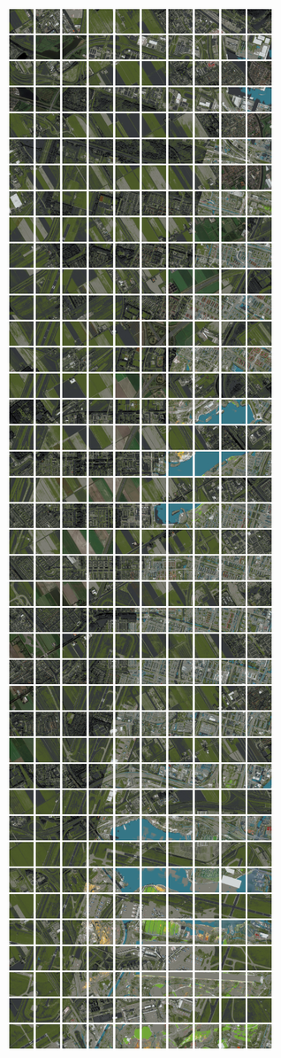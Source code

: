 <html>
<div>
<img src="https://github.com/HakkaTjakka/NL_TILE_MAP/blob/main/18/616/-1054/r.6160.-10540.png" height="44" width="44">
<img src="https://github.com/HakkaTjakka/NL_TILE_MAP/blob/main/18/616/-1054/r.6161.-10540.png" height="44" width="44">
<img src="https://github.com/HakkaTjakka/NL_TILE_MAP/blob/main/18/616/-1054/r.6162.-10540.png" height="44" width="44">
<img src="https://github.com/HakkaTjakka/NL_TILE_MAP/blob/main/18/616/-1054/r.6163.-10540.png" height="44" width="44">
<img src="https://github.com/HakkaTjakka/NL_TILE_MAP/blob/main/18/616/-1054/r.6164.-10540.png" height="44" width="44">
<img src="https://github.com/HakkaTjakka/NL_TILE_MAP/blob/main/18/616/-1054/r.6165.-10540.png" height="44" width="44">
<img src="https://github.com/HakkaTjakka/NL_TILE_MAP/blob/main/18/616/-1054/r.6166.-10540.png" height="44" width="44">
<img src="https://github.com/HakkaTjakka/NL_TILE_MAP/blob/main/18/616/-1054/r.6167.-10540.png" height="44" width="44">
<img src="https://github.com/HakkaTjakka/NL_TILE_MAP/blob/main/18/616/-1054/r.6168.-10540.png" height="44" width="44">
<img src="https://github.com/HakkaTjakka/NL_TILE_MAP/blob/main/18/616/-1054/r.6169.-10540.png" height="44" width="44">
<img src="https://github.com/HakkaTjakka/NL_TILE_MAP/blob/main/18/617/-1054/r.6170.-10540.png" height="44" width="44">
<img src="https://github.com/HakkaTjakka/NL_TILE_MAP/blob/main/18/617/-1054/r.6171.-10540.png" height="44" width="44">
<img src="https://github.com/HakkaTjakka/NL_TILE_MAP/blob/main/18/617/-1054/r.6172.-10540.png" height="44" width="44">
<img src="https://github.com/HakkaTjakka/NL_TILE_MAP/blob/main/18/617/-1054/r.6173.-10540.png" height="44" width="44">
<img src="https://github.com/HakkaTjakka/NL_TILE_MAP/blob/main/18/617/-1054/r.6174.-10540.png" height="44" width="44">
<img src="https://github.com/HakkaTjakka/NL_TILE_MAP/blob/main/18/617/-1054/r.6175.-10540.png" height="44" width="44">
<img src="https://github.com/HakkaTjakka/NL_TILE_MAP/blob/main/18/617/-1054/r.6176.-10540.png" height="44" width="44">
<img src="https://github.com/HakkaTjakka/NL_TILE_MAP/blob/main/18/617/-1054/r.6177.-10540.png" height="44" width="44">
<img src="https://github.com/HakkaTjakka/NL_TILE_MAP/blob/main/18/617/-1054/r.6178.-10540.png" height="44" width="44">
<img src="https://github.com/HakkaTjakka/NL_TILE_MAP/blob/main/18/617/-1054/r.6179.-10540.png" height="44" width="44">
<br>
<img src="https://github.com/HakkaTjakka/NL_TILE_MAP/blob/main/18/616/-1054/r.6160.-10539.png" height="44" width="44">
<img src="https://github.com/HakkaTjakka/NL_TILE_MAP/blob/main/18/616/-1054/r.6161.-10539.png" height="44" width="44">
<img src="https://github.com/HakkaTjakka/NL_TILE_MAP/blob/main/18/616/-1054/r.6162.-10539.png" height="44" width="44">
<img src="https://github.com/HakkaTjakka/NL_TILE_MAP/blob/main/18/616/-1054/r.6163.-10539.png" height="44" width="44">
<img src="https://github.com/HakkaTjakka/NL_TILE_MAP/blob/main/18/616/-1054/r.6164.-10539.png" height="44" width="44">
<img src="https://github.com/HakkaTjakka/NL_TILE_MAP/blob/main/18/616/-1054/r.6165.-10539.png" height="44" width="44">
<img src="https://github.com/HakkaTjakka/NL_TILE_MAP/blob/main/18/616/-1054/r.6166.-10539.png" height="44" width="44">
<img src="https://github.com/HakkaTjakka/NL_TILE_MAP/blob/main/18/616/-1054/r.6167.-10539.png" height="44" width="44">
<img src="https://github.com/HakkaTjakka/NL_TILE_MAP/blob/main/18/616/-1054/r.6168.-10539.png" height="44" width="44">
<img src="https://github.com/HakkaTjakka/NL_TILE_MAP/blob/main/18/616/-1054/r.6169.-10539.png" height="44" width="44">
<img src="https://github.com/HakkaTjakka/NL_TILE_MAP/blob/main/18/617/-1054/r.6170.-10539.png" height="44" width="44">
<img src="https://github.com/HakkaTjakka/NL_TILE_MAP/blob/main/18/617/-1054/r.6171.-10539.png" height="44" width="44">
<img src="https://github.com/HakkaTjakka/NL_TILE_MAP/blob/main/18/617/-1054/r.6172.-10539.png" height="44" width="44">
<img src="https://github.com/HakkaTjakka/NL_TILE_MAP/blob/main/18/617/-1054/r.6173.-10539.png" height="44" width="44">
<img src="https://github.com/HakkaTjakka/NL_TILE_MAP/blob/main/18/617/-1054/r.6174.-10539.png" height="44" width="44">
<img src="https://github.com/HakkaTjakka/NL_TILE_MAP/blob/main/18/617/-1054/r.6175.-10539.png" height="44" width="44">
<img src="https://github.com/HakkaTjakka/NL_TILE_MAP/blob/main/18/617/-1054/r.6176.-10539.png" height="44" width="44">
<img src="https://github.com/HakkaTjakka/NL_TILE_MAP/blob/main/18/617/-1054/r.6177.-10539.png" height="44" width="44">
<img src="https://github.com/HakkaTjakka/NL_TILE_MAP/blob/main/18/617/-1054/r.6178.-10539.png" height="44" width="44">
<img src="https://github.com/HakkaTjakka/NL_TILE_MAP/blob/main/18/617/-1054/r.6179.-10539.png" height="44" width="44">
<br>
<img src="https://github.com/HakkaTjakka/NL_TILE_MAP/blob/main/18/616/-1054/r.6160.-10538.png" height="44" width="44">
<img src="https://github.com/HakkaTjakka/NL_TILE_MAP/blob/main/18/616/-1054/r.6161.-10538.png" height="44" width="44">
<img src="https://github.com/HakkaTjakka/NL_TILE_MAP/blob/main/18/616/-1054/r.6162.-10538.png" height="44" width="44">
<img src="https://github.com/HakkaTjakka/NL_TILE_MAP/blob/main/18/616/-1054/r.6163.-10538.png" height="44" width="44">
<img src="https://github.com/HakkaTjakka/NL_TILE_MAP/blob/main/18/616/-1054/r.6164.-10538.png" height="44" width="44">
<img src="https://github.com/HakkaTjakka/NL_TILE_MAP/blob/main/18/616/-1054/r.6165.-10538.png" height="44" width="44">
<img src="https://github.com/HakkaTjakka/NL_TILE_MAP/blob/main/18/616/-1054/r.6166.-10538.png" height="44" width="44">
<img src="https://github.com/HakkaTjakka/NL_TILE_MAP/blob/main/18/616/-1054/r.6167.-10538.png" height="44" width="44">
<img src="https://github.com/HakkaTjakka/NL_TILE_MAP/blob/main/18/616/-1054/r.6168.-10538.png" height="44" width="44">
<img src="https://github.com/HakkaTjakka/NL_TILE_MAP/blob/main/18/616/-1054/r.6169.-10538.png" height="44" width="44">
<img src="https://github.com/HakkaTjakka/NL_TILE_MAP/blob/main/18/617/-1054/r.6170.-10538.png" height="44" width="44">
<img src="https://github.com/HakkaTjakka/NL_TILE_MAP/blob/main/18/617/-1054/r.6171.-10538.png" height="44" width="44">
<img src="https://github.com/HakkaTjakka/NL_TILE_MAP/blob/main/18/617/-1054/r.6172.-10538.png" height="44" width="44">
<img src="https://github.com/HakkaTjakka/NL_TILE_MAP/blob/main/18/617/-1054/r.6173.-10538.png" height="44" width="44">
<img src="https://github.com/HakkaTjakka/NL_TILE_MAP/blob/main/18/617/-1054/r.6174.-10538.png" height="44" width="44">
<img src="https://github.com/HakkaTjakka/NL_TILE_MAP/blob/main/18/617/-1054/r.6175.-10538.png" height="44" width="44">
<img src="https://github.com/HakkaTjakka/NL_TILE_MAP/blob/main/18/617/-1054/r.6176.-10538.png" height="44" width="44">
<img src="https://github.com/HakkaTjakka/NL_TILE_MAP/blob/main/18/617/-1054/r.6177.-10538.png" height="44" width="44">
<img src="https://github.com/HakkaTjakka/NL_TILE_MAP/blob/main/18/617/-1054/r.6178.-10538.png" height="44" width="44">
<img src="https://github.com/HakkaTjakka/NL_TILE_MAP/blob/main/18/617/-1054/r.6179.-10538.png" height="44" width="44">
<br>
<img src="https://github.com/HakkaTjakka/NL_TILE_MAP/blob/main/18/616/-1054/r.6160.-10537.png" height="44" width="44">
<img src="https://github.com/HakkaTjakka/NL_TILE_MAP/blob/main/18/616/-1054/r.6161.-10537.png" height="44" width="44">
<img src="https://github.com/HakkaTjakka/NL_TILE_MAP/blob/main/18/616/-1054/r.6162.-10537.png" height="44" width="44">
<img src="https://github.com/HakkaTjakka/NL_TILE_MAP/blob/main/18/616/-1054/r.6163.-10537.png" height="44" width="44">
<img src="https://github.com/HakkaTjakka/NL_TILE_MAP/blob/main/18/616/-1054/r.6164.-10537.png" height="44" width="44">
<img src="https://github.com/HakkaTjakka/NL_TILE_MAP/blob/main/18/616/-1054/r.6165.-10537.png" height="44" width="44">
<img src="https://github.com/HakkaTjakka/NL_TILE_MAP/blob/main/18/616/-1054/r.6166.-10537.png" height="44" width="44">
<img src="https://github.com/HakkaTjakka/NL_TILE_MAP/blob/main/18/616/-1054/r.6167.-10537.png" height="44" width="44">
<img src="https://github.com/HakkaTjakka/NL_TILE_MAP/blob/main/18/616/-1054/r.6168.-10537.png" height="44" width="44">
<img src="https://github.com/HakkaTjakka/NL_TILE_MAP/blob/main/18/616/-1054/r.6169.-10537.png" height="44" width="44">
<img src="https://github.com/HakkaTjakka/NL_TILE_MAP/blob/main/18/617/-1054/r.6170.-10537.png" height="44" width="44">
<img src="https://github.com/HakkaTjakka/NL_TILE_MAP/blob/main/18/617/-1054/r.6171.-10537.png" height="44" width="44">
<img src="https://github.com/HakkaTjakka/NL_TILE_MAP/blob/main/18/617/-1054/r.6172.-10537.png" height="44" width="44">
<img src="https://github.com/HakkaTjakka/NL_TILE_MAP/blob/main/18/617/-1054/r.6173.-10537.png" height="44" width="44">
<img src="https://github.com/HakkaTjakka/NL_TILE_MAP/blob/main/18/617/-1054/r.6174.-10537.png" height="44" width="44">
<img src="https://github.com/HakkaTjakka/NL_TILE_MAP/blob/main/18/617/-1054/r.6175.-10537.png" height="44" width="44">
<img src="https://github.com/HakkaTjakka/NL_TILE_MAP/blob/main/18/617/-1054/r.6176.-10537.png" height="44" width="44">
<img src="https://github.com/HakkaTjakka/NL_TILE_MAP/blob/main/18/617/-1054/r.6177.-10537.png" height="44" width="44">
<img src="https://github.com/HakkaTjakka/NL_TILE_MAP/blob/main/18/617/-1054/r.6178.-10537.png" height="44" width="44">
<img src="https://github.com/HakkaTjakka/NL_TILE_MAP/blob/main/18/617/-1054/r.6179.-10537.png" height="44" width="44">
<br>
<img src="https://github.com/HakkaTjakka/NL_TILE_MAP/blob/main/18/616/-1054/r.6160.-10536.png" height="44" width="44">
<img src="https://github.com/HakkaTjakka/NL_TILE_MAP/blob/main/18/616/-1054/r.6161.-10536.png" height="44" width="44">
<img src="https://github.com/HakkaTjakka/NL_TILE_MAP/blob/main/18/616/-1054/r.6162.-10536.png" height="44" width="44">
<img src="https://github.com/HakkaTjakka/NL_TILE_MAP/blob/main/18/616/-1054/r.6163.-10536.png" height="44" width="44">
<img src="https://github.com/HakkaTjakka/NL_TILE_MAP/blob/main/18/616/-1054/r.6164.-10536.png" height="44" width="44">
<img src="https://github.com/HakkaTjakka/NL_TILE_MAP/blob/main/18/616/-1054/r.6165.-10536.png" height="44" width="44">
<img src="https://github.com/HakkaTjakka/NL_TILE_MAP/blob/main/18/616/-1054/r.6166.-10536.png" height="44" width="44">
<img src="https://github.com/HakkaTjakka/NL_TILE_MAP/blob/main/18/616/-1054/r.6167.-10536.png" height="44" width="44">
<img src="https://github.com/HakkaTjakka/NL_TILE_MAP/blob/main/18/616/-1054/r.6168.-10536.png" height="44" width="44">
<img src="https://github.com/HakkaTjakka/NL_TILE_MAP/blob/main/18/616/-1054/r.6169.-10536.png" height="44" width="44">
<img src="https://github.com/HakkaTjakka/NL_TILE_MAP/blob/main/18/617/-1054/r.6170.-10536.png" height="44" width="44">
<img src="https://github.com/HakkaTjakka/NL_TILE_MAP/blob/main/18/617/-1054/r.6171.-10536.png" height="44" width="44">
<img src="https://github.com/HakkaTjakka/NL_TILE_MAP/blob/main/18/617/-1054/r.6172.-10536.png" height="44" width="44">
<img src="https://github.com/HakkaTjakka/NL_TILE_MAP/blob/main/18/617/-1054/r.6173.-10536.png" height="44" width="44">
<img src="https://github.com/HakkaTjakka/NL_TILE_MAP/blob/main/18/617/-1054/r.6174.-10536.png" height="44" width="44">
<img src="https://github.com/HakkaTjakka/NL_TILE_MAP/blob/main/18/617/-1054/r.6175.-10536.png" height="44" width="44">
<img src="https://github.com/HakkaTjakka/NL_TILE_MAP/blob/main/18/617/-1054/r.6176.-10536.png" height="44" width="44">
<img src="https://github.com/HakkaTjakka/NL_TILE_MAP/blob/main/18/617/-1054/r.6177.-10536.png" height="44" width="44">
<img src="https://github.com/HakkaTjakka/NL_TILE_MAP/blob/main/18/617/-1054/r.6178.-10536.png" height="44" width="44">
<img src="https://github.com/HakkaTjakka/NL_TILE_MAP/blob/main/18/617/-1054/r.6179.-10536.png" height="44" width="44">
<br>
<img src="https://github.com/HakkaTjakka/NL_TILE_MAP/blob/main/18/616/-1054/r.6160.-10535.png" height="44" width="44">
<img src="https://github.com/HakkaTjakka/NL_TILE_MAP/blob/main/18/616/-1054/r.6161.-10535.png" height="44" width="44">
<img src="https://github.com/HakkaTjakka/NL_TILE_MAP/blob/main/18/616/-1054/r.6162.-10535.png" height="44" width="44">
<img src="https://github.com/HakkaTjakka/NL_TILE_MAP/blob/main/18/616/-1054/r.6163.-10535.png" height="44" width="44">
<img src="https://github.com/HakkaTjakka/NL_TILE_MAP/blob/main/18/616/-1054/r.6164.-10535.png" height="44" width="44">
<img src="https://github.com/HakkaTjakka/NL_TILE_MAP/blob/main/18/616/-1054/r.6165.-10535.png" height="44" width="44">
<img src="https://github.com/HakkaTjakka/NL_TILE_MAP/blob/main/18/616/-1054/r.6166.-10535.png" height="44" width="44">
<img src="https://github.com/HakkaTjakka/NL_TILE_MAP/blob/main/18/616/-1054/r.6167.-10535.png" height="44" width="44">
<img src="https://github.com/HakkaTjakka/NL_TILE_MAP/blob/main/18/616/-1054/r.6168.-10535.png" height="44" width="44">
<img src="https://github.com/HakkaTjakka/NL_TILE_MAP/blob/main/18/616/-1054/r.6169.-10535.png" height="44" width="44">
<img src="https://github.com/HakkaTjakka/NL_TILE_MAP/blob/main/18/617/-1054/r.6170.-10535.png" height="44" width="44">
<img src="https://github.com/HakkaTjakka/NL_TILE_MAP/blob/main/18/617/-1054/r.6171.-10535.png" height="44" width="44">
<img src="https://github.com/HakkaTjakka/NL_TILE_MAP/blob/main/18/617/-1054/r.6172.-10535.png" height="44" width="44">
<img src="https://github.com/HakkaTjakka/NL_TILE_MAP/blob/main/18/617/-1054/r.6173.-10535.png" height="44" width="44">
<img src="https://github.com/HakkaTjakka/NL_TILE_MAP/blob/main/18/617/-1054/r.6174.-10535.png" height="44" width="44">
<img src="https://github.com/HakkaTjakka/NL_TILE_MAP/blob/main/18/617/-1054/r.6175.-10535.png" height="44" width="44">
<img src="https://github.com/HakkaTjakka/NL_TILE_MAP/blob/main/18/617/-1054/r.6176.-10535.png" height="44" width="44">
<img src="https://github.com/HakkaTjakka/NL_TILE_MAP/blob/main/18/617/-1054/r.6177.-10535.png" height="44" width="44">
<img src="https://github.com/HakkaTjakka/NL_TILE_MAP/blob/main/18/617/-1054/r.6178.-10535.png" height="44" width="44">
<img src="https://github.com/HakkaTjakka/NL_TILE_MAP/blob/main/18/617/-1054/r.6179.-10535.png" height="44" width="44">
<br>
<img src="https://github.com/HakkaTjakka/NL_TILE_MAP/blob/main/18/616/-1054/r.6160.-10534.png" height="44" width="44">
<img src="https://github.com/HakkaTjakka/NL_TILE_MAP/blob/main/18/616/-1054/r.6161.-10534.png" height="44" width="44">
<img src="https://github.com/HakkaTjakka/NL_TILE_MAP/blob/main/18/616/-1054/r.6162.-10534.png" height="44" width="44">
<img src="https://github.com/HakkaTjakka/NL_TILE_MAP/blob/main/18/616/-1054/r.6163.-10534.png" height="44" width="44">
<img src="https://github.com/HakkaTjakka/NL_TILE_MAP/blob/main/18/616/-1054/r.6164.-10534.png" height="44" width="44">
<img src="https://github.com/HakkaTjakka/NL_TILE_MAP/blob/main/18/616/-1054/r.6165.-10534.png" height="44" width="44">
<img src="https://github.com/HakkaTjakka/NL_TILE_MAP/blob/main/18/616/-1054/r.6166.-10534.png" height="44" width="44">
<img src="https://github.com/HakkaTjakka/NL_TILE_MAP/blob/main/18/616/-1054/r.6167.-10534.png" height="44" width="44">
<img src="https://github.com/HakkaTjakka/NL_TILE_MAP/blob/main/18/616/-1054/r.6168.-10534.png" height="44" width="44">
<img src="https://github.com/HakkaTjakka/NL_TILE_MAP/blob/main/18/616/-1054/r.6169.-10534.png" height="44" width="44">
<img src="https://github.com/HakkaTjakka/NL_TILE_MAP/blob/main/18/617/-1054/r.6170.-10534.png" height="44" width="44">
<img src="https://github.com/HakkaTjakka/NL_TILE_MAP/blob/main/18/617/-1054/r.6171.-10534.png" height="44" width="44">
<img src="https://github.com/HakkaTjakka/NL_TILE_MAP/blob/main/18/617/-1054/r.6172.-10534.png" height="44" width="44">
<img src="https://github.com/HakkaTjakka/NL_TILE_MAP/blob/main/18/617/-1054/r.6173.-10534.png" height="44" width="44">
<img src="https://github.com/HakkaTjakka/NL_TILE_MAP/blob/main/18/617/-1054/r.6174.-10534.png" height="44" width="44">
<img src="https://github.com/HakkaTjakka/NL_TILE_MAP/blob/main/18/617/-1054/r.6175.-10534.png" height="44" width="44">
<img src="https://github.com/HakkaTjakka/NL_TILE_MAP/blob/main/18/617/-1054/r.6176.-10534.png" height="44" width="44">
<img src="https://github.com/HakkaTjakka/NL_TILE_MAP/blob/main/18/617/-1054/r.6177.-10534.png" height="44" width="44">
<img src="https://github.com/HakkaTjakka/NL_TILE_MAP/blob/main/18/617/-1054/r.6178.-10534.png" height="44" width="44">
<img src="https://github.com/HakkaTjakka/NL_TILE_MAP/blob/main/18/617/-1054/r.6179.-10534.png" height="44" width="44">
<br>
<img src="https://github.com/HakkaTjakka/NL_TILE_MAP/blob/main/18/616/-1054/r.6160.-10533.png" height="44" width="44">
<img src="https://github.com/HakkaTjakka/NL_TILE_MAP/blob/main/18/616/-1054/r.6161.-10533.png" height="44" width="44">
<img src="https://github.com/HakkaTjakka/NL_TILE_MAP/blob/main/18/616/-1054/r.6162.-10533.png" height="44" width="44">
<img src="https://github.com/HakkaTjakka/NL_TILE_MAP/blob/main/18/616/-1054/r.6163.-10533.png" height="44" width="44">
<img src="https://github.com/HakkaTjakka/NL_TILE_MAP/blob/main/18/616/-1054/r.6164.-10533.png" height="44" width="44">
<img src="https://github.com/HakkaTjakka/NL_TILE_MAP/blob/main/18/616/-1054/r.6165.-10533.png" height="44" width="44">
<img src="https://github.com/HakkaTjakka/NL_TILE_MAP/blob/main/18/616/-1054/r.6166.-10533.png" height="44" width="44">
<img src="https://github.com/HakkaTjakka/NL_TILE_MAP/blob/main/18/616/-1054/r.6167.-10533.png" height="44" width="44">
<img src="https://github.com/HakkaTjakka/NL_TILE_MAP/blob/main/18/616/-1054/r.6168.-10533.png" height="44" width="44">
<img src="https://github.com/HakkaTjakka/NL_TILE_MAP/blob/main/18/616/-1054/r.6169.-10533.png" height="44" width="44">
<img src="https://github.com/HakkaTjakka/NL_TILE_MAP/blob/main/18/617/-1054/r.6170.-10533.png" height="44" width="44">
<img src="https://github.com/HakkaTjakka/NL_TILE_MAP/blob/main/18/617/-1054/r.6171.-10533.png" height="44" width="44">
<img src="https://github.com/HakkaTjakka/NL_TILE_MAP/blob/main/18/617/-1054/r.6172.-10533.png" height="44" width="44">
<img src="https://github.com/HakkaTjakka/NL_TILE_MAP/blob/main/18/617/-1054/r.6173.-10533.png" height="44" width="44">
<img src="https://github.com/HakkaTjakka/NL_TILE_MAP/blob/main/18/617/-1054/r.6174.-10533.png" height="44" width="44">
<img src="https://github.com/HakkaTjakka/NL_TILE_MAP/blob/main/18/617/-1054/r.6175.-10533.png" height="44" width="44">
<img src="https://github.com/HakkaTjakka/NL_TILE_MAP/blob/main/18/617/-1054/r.6176.-10533.png" height="44" width="44">
<img src="https://github.com/HakkaTjakka/NL_TILE_MAP/blob/main/18/617/-1054/r.6177.-10533.png" height="44" width="44">
<img src="https://github.com/HakkaTjakka/NL_TILE_MAP/blob/main/18/617/-1054/r.6178.-10533.png" height="44" width="44">
<img src="https://github.com/HakkaTjakka/NL_TILE_MAP/blob/main/18/617/-1054/r.6179.-10533.png" height="44" width="44">
<br>
<img src="https://github.com/HakkaTjakka/NL_TILE_MAP/blob/main/18/616/-1054/r.6160.-10532.png" height="44" width="44">
<img src="https://github.com/HakkaTjakka/NL_TILE_MAP/blob/main/18/616/-1054/r.6161.-10532.png" height="44" width="44">
<img src="https://github.com/HakkaTjakka/NL_TILE_MAP/blob/main/18/616/-1054/r.6162.-10532.png" height="44" width="44">
<img src="https://github.com/HakkaTjakka/NL_TILE_MAP/blob/main/18/616/-1054/r.6163.-10532.png" height="44" width="44">
<img src="https://github.com/HakkaTjakka/NL_TILE_MAP/blob/main/18/616/-1054/r.6164.-10532.png" height="44" width="44">
<img src="https://github.com/HakkaTjakka/NL_TILE_MAP/blob/main/18/616/-1054/r.6165.-10532.png" height="44" width="44">
<img src="https://github.com/HakkaTjakka/NL_TILE_MAP/blob/main/18/616/-1054/r.6166.-10532.png" height="44" width="44">
<img src="https://github.com/HakkaTjakka/NL_TILE_MAP/blob/main/18/616/-1054/r.6167.-10532.png" height="44" width="44">
<img src="https://github.com/HakkaTjakka/NL_TILE_MAP/blob/main/18/616/-1054/r.6168.-10532.png" height="44" width="44">
<img src="https://github.com/HakkaTjakka/NL_TILE_MAP/blob/main/18/616/-1054/r.6169.-10532.png" height="44" width="44">
<img src="https://github.com/HakkaTjakka/NL_TILE_MAP/blob/main/18/617/-1054/r.6170.-10532.png" height="44" width="44">
<img src="https://github.com/HakkaTjakka/NL_TILE_MAP/blob/main/18/617/-1054/r.6171.-10532.png" height="44" width="44">
<img src="https://github.com/HakkaTjakka/NL_TILE_MAP/blob/main/18/617/-1054/r.6172.-10532.png" height="44" width="44">
<img src="https://github.com/HakkaTjakka/NL_TILE_MAP/blob/main/18/617/-1054/r.6173.-10532.png" height="44" width="44">
<img src="https://github.com/HakkaTjakka/NL_TILE_MAP/blob/main/18/617/-1054/r.6174.-10532.png" height="44" width="44">
<img src="https://github.com/HakkaTjakka/NL_TILE_MAP/blob/main/18/617/-1054/r.6175.-10532.png" height="44" width="44">
<img src="https://github.com/HakkaTjakka/NL_TILE_MAP/blob/main/18/617/-1054/r.6176.-10532.png" height="44" width="44">
<img src="https://github.com/HakkaTjakka/NL_TILE_MAP/blob/main/18/617/-1054/r.6177.-10532.png" height="44" width="44">
<img src="https://github.com/HakkaTjakka/NL_TILE_MAP/blob/main/18/617/-1054/r.6178.-10532.png" height="44" width="44">
<img src="https://github.com/HakkaTjakka/NL_TILE_MAP/blob/main/18/617/-1054/r.6179.-10532.png" height="44" width="44">
<br>
<img src="https://github.com/HakkaTjakka/NL_TILE_MAP/blob/main/18/616/-1054/r.6160.-10531.png" height="44" width="44">
<img src="https://github.com/HakkaTjakka/NL_TILE_MAP/blob/main/18/616/-1054/r.6161.-10531.png" height="44" width="44">
<img src="https://github.com/HakkaTjakka/NL_TILE_MAP/blob/main/18/616/-1054/r.6162.-10531.png" height="44" width="44">
<img src="https://github.com/HakkaTjakka/NL_TILE_MAP/blob/main/18/616/-1054/r.6163.-10531.png" height="44" width="44">
<img src="https://github.com/HakkaTjakka/NL_TILE_MAP/blob/main/18/616/-1054/r.6164.-10531.png" height="44" width="44">
<img src="https://github.com/HakkaTjakka/NL_TILE_MAP/blob/main/18/616/-1054/r.6165.-10531.png" height="44" width="44">
<img src="https://github.com/HakkaTjakka/NL_TILE_MAP/blob/main/18/616/-1054/r.6166.-10531.png" height="44" width="44">
<img src="https://github.com/HakkaTjakka/NL_TILE_MAP/blob/main/18/616/-1054/r.6167.-10531.png" height="44" width="44">
<img src="https://github.com/HakkaTjakka/NL_TILE_MAP/blob/main/18/616/-1054/r.6168.-10531.png" height="44" width="44">
<img src="https://github.com/HakkaTjakka/NL_TILE_MAP/blob/main/18/616/-1054/r.6169.-10531.png" height="44" width="44">
<img src="https://github.com/HakkaTjakka/NL_TILE_MAP/blob/main/18/617/-1054/r.6170.-10531.png" height="44" width="44">
<img src="https://github.com/HakkaTjakka/NL_TILE_MAP/blob/main/18/617/-1054/r.6171.-10531.png" height="44" width="44">
<img src="https://github.com/HakkaTjakka/NL_TILE_MAP/blob/main/18/617/-1054/r.6172.-10531.png" height="44" width="44">
<img src="https://github.com/HakkaTjakka/NL_TILE_MAP/blob/main/18/617/-1054/r.6173.-10531.png" height="44" width="44">
<img src="https://github.com/HakkaTjakka/NL_TILE_MAP/blob/main/18/617/-1054/r.6174.-10531.png" height="44" width="44">
<img src="https://github.com/HakkaTjakka/NL_TILE_MAP/blob/main/18/617/-1054/r.6175.-10531.png" height="44" width="44">
<img src="https://github.com/HakkaTjakka/NL_TILE_MAP/blob/main/18/617/-1054/r.6176.-10531.png" height="44" width="44">
<img src="https://github.com/HakkaTjakka/NL_TILE_MAP/blob/main/18/617/-1054/r.6177.-10531.png" height="44" width="44">
<img src="https://github.com/HakkaTjakka/NL_TILE_MAP/blob/main/18/617/-1054/r.6178.-10531.png" height="44" width="44">
<img src="https://github.com/HakkaTjakka/NL_TILE_MAP/blob/main/18/617/-1054/r.6179.-10531.png" height="44" width="44">
<br>
<img src="https://github.com/HakkaTjakka/NL_TILE_MAP/blob/main/18/616/-1053/r.6160.-10530.png" height="44" width="44">
<img src="https://github.com/HakkaTjakka/NL_TILE_MAP/blob/main/18/616/-1053/r.6161.-10530.png" height="44" width="44">
<img src="https://github.com/HakkaTjakka/NL_TILE_MAP/blob/main/18/616/-1053/r.6162.-10530.png" height="44" width="44">
<img src="https://github.com/HakkaTjakka/NL_TILE_MAP/blob/main/18/616/-1053/r.6163.-10530.png" height="44" width="44">
<img src="https://github.com/HakkaTjakka/NL_TILE_MAP/blob/main/18/616/-1053/r.6164.-10530.png" height="44" width="44">
<img src="https://github.com/HakkaTjakka/NL_TILE_MAP/blob/main/18/616/-1053/r.6165.-10530.png" height="44" width="44">
<img src="https://github.com/HakkaTjakka/NL_TILE_MAP/blob/main/18/616/-1053/r.6166.-10530.png" height="44" width="44">
<img src="https://github.com/HakkaTjakka/NL_TILE_MAP/blob/main/18/616/-1053/r.6167.-10530.png" height="44" width="44">
<img src="https://github.com/HakkaTjakka/NL_TILE_MAP/blob/main/18/616/-1053/r.6168.-10530.png" height="44" width="44">
<img src="https://github.com/HakkaTjakka/NL_TILE_MAP/blob/main/18/616/-1053/r.6169.-10530.png" height="44" width="44">
<img src="https://github.com/HakkaTjakka/NL_TILE_MAP/blob/main/18/617/-1053/r.6170.-10530.png" height="44" width="44">
<img src="https://github.com/HakkaTjakka/NL_TILE_MAP/blob/main/18/617/-1053/r.6171.-10530.png" height="44" width="44">
<img src="https://github.com/HakkaTjakka/NL_TILE_MAP/blob/main/18/617/-1053/r.6172.-10530.png" height="44" width="44">
<img src="https://github.com/HakkaTjakka/NL_TILE_MAP/blob/main/18/617/-1053/r.6173.-10530.png" height="44" width="44">
<img src="https://github.com/HakkaTjakka/NL_TILE_MAP/blob/main/18/617/-1053/r.6174.-10530.png" height="44" width="44">
<img src="https://github.com/HakkaTjakka/NL_TILE_MAP/blob/main/18/617/-1053/r.6175.-10530.png" height="44" width="44">
<img src="https://github.com/HakkaTjakka/NL_TILE_MAP/blob/main/18/617/-1053/r.6176.-10530.png" height="44" width="44">
<img src="https://github.com/HakkaTjakka/NL_TILE_MAP/blob/main/18/617/-1053/r.6177.-10530.png" height="44" width="44">
<img src="https://github.com/HakkaTjakka/NL_TILE_MAP/blob/main/18/617/-1053/r.6178.-10530.png" height="44" width="44">
<img src="https://github.com/HakkaTjakka/NL_TILE_MAP/blob/main/18/617/-1053/r.6179.-10530.png" height="44" width="44">
<br>
<img src="https://github.com/HakkaTjakka/NL_TILE_MAP/blob/main/18/616/-1053/r.6160.-10529.png" height="44" width="44">
<img src="https://github.com/HakkaTjakka/NL_TILE_MAP/blob/main/18/616/-1053/r.6161.-10529.png" height="44" width="44">
<img src="https://github.com/HakkaTjakka/NL_TILE_MAP/blob/main/18/616/-1053/r.6162.-10529.png" height="44" width="44">
<img src="https://github.com/HakkaTjakka/NL_TILE_MAP/blob/main/18/616/-1053/r.6163.-10529.png" height="44" width="44">
<img src="https://github.com/HakkaTjakka/NL_TILE_MAP/blob/main/18/616/-1053/r.6164.-10529.png" height="44" width="44">
<img src="https://github.com/HakkaTjakka/NL_TILE_MAP/blob/main/18/616/-1053/r.6165.-10529.png" height="44" width="44">
<img src="https://github.com/HakkaTjakka/NL_TILE_MAP/blob/main/18/616/-1053/r.6166.-10529.png" height="44" width="44">
<img src="https://github.com/HakkaTjakka/NL_TILE_MAP/blob/main/18/616/-1053/r.6167.-10529.png" height="44" width="44">
<img src="https://github.com/HakkaTjakka/NL_TILE_MAP/blob/main/18/616/-1053/r.6168.-10529.png" height="44" width="44">
<img src="https://github.com/HakkaTjakka/NL_TILE_MAP/blob/main/18/616/-1053/r.6169.-10529.png" height="44" width="44">
<img src="https://github.com/HakkaTjakka/NL_TILE_MAP/blob/main/18/617/-1053/r.6170.-10529.png" height="44" width="44">
<img src="https://github.com/HakkaTjakka/NL_TILE_MAP/blob/main/18/617/-1053/r.6171.-10529.png" height="44" width="44">
<img src="https://github.com/HakkaTjakka/NL_TILE_MAP/blob/main/18/617/-1053/r.6172.-10529.png" height="44" width="44">
<img src="https://github.com/HakkaTjakka/NL_TILE_MAP/blob/main/18/617/-1053/r.6173.-10529.png" height="44" width="44">
<img src="https://github.com/HakkaTjakka/NL_TILE_MAP/blob/main/18/617/-1053/r.6174.-10529.png" height="44" width="44">
<img src="https://github.com/HakkaTjakka/NL_TILE_MAP/blob/main/18/617/-1053/r.6175.-10529.png" height="44" width="44">
<img src="https://github.com/HakkaTjakka/NL_TILE_MAP/blob/main/18/617/-1053/r.6176.-10529.png" height="44" width="44">
<img src="https://github.com/HakkaTjakka/NL_TILE_MAP/blob/main/18/617/-1053/r.6177.-10529.png" height="44" width="44">
<img src="https://github.com/HakkaTjakka/NL_TILE_MAP/blob/main/18/617/-1053/r.6178.-10529.png" height="44" width="44">
<img src="https://github.com/HakkaTjakka/NL_TILE_MAP/blob/main/18/617/-1053/r.6179.-10529.png" height="44" width="44">
<br>
<img src="https://github.com/HakkaTjakka/NL_TILE_MAP/blob/main/18/616/-1053/r.6160.-10528.png" height="44" width="44">
<img src="https://github.com/HakkaTjakka/NL_TILE_MAP/blob/main/18/616/-1053/r.6161.-10528.png" height="44" width="44">
<img src="https://github.com/HakkaTjakka/NL_TILE_MAP/blob/main/18/616/-1053/r.6162.-10528.png" height="44" width="44">
<img src="https://github.com/HakkaTjakka/NL_TILE_MAP/blob/main/18/616/-1053/r.6163.-10528.png" height="44" width="44">
<img src="https://github.com/HakkaTjakka/NL_TILE_MAP/blob/main/18/616/-1053/r.6164.-10528.png" height="44" width="44">
<img src="https://github.com/HakkaTjakka/NL_TILE_MAP/blob/main/18/616/-1053/r.6165.-10528.png" height="44" width="44">
<img src="https://github.com/HakkaTjakka/NL_TILE_MAP/blob/main/18/616/-1053/r.6166.-10528.png" height="44" width="44">
<img src="https://github.com/HakkaTjakka/NL_TILE_MAP/blob/main/18/616/-1053/r.6167.-10528.png" height="44" width="44">
<img src="https://github.com/HakkaTjakka/NL_TILE_MAP/blob/main/18/616/-1053/r.6168.-10528.png" height="44" width="44">
<img src="https://github.com/HakkaTjakka/NL_TILE_MAP/blob/main/18/616/-1053/r.6169.-10528.png" height="44" width="44">
<img src="https://github.com/HakkaTjakka/NL_TILE_MAP/blob/main/18/617/-1053/r.6170.-10528.png" height="44" width="44">
<img src="https://github.com/HakkaTjakka/NL_TILE_MAP/blob/main/18/617/-1053/r.6171.-10528.png" height="44" width="44">
<img src="https://github.com/HakkaTjakka/NL_TILE_MAP/blob/main/18/617/-1053/r.6172.-10528.png" height="44" width="44">
<img src="https://github.com/HakkaTjakka/NL_TILE_MAP/blob/main/18/617/-1053/r.6173.-10528.png" height="44" width="44">
<img src="https://github.com/HakkaTjakka/NL_TILE_MAP/blob/main/18/617/-1053/r.6174.-10528.png" height="44" width="44">
<img src="https://github.com/HakkaTjakka/NL_TILE_MAP/blob/main/18/617/-1053/r.6175.-10528.png" height="44" width="44">
<img src="https://github.com/HakkaTjakka/NL_TILE_MAP/blob/main/18/617/-1053/r.6176.-10528.png" height="44" width="44">
<img src="https://github.com/HakkaTjakka/NL_TILE_MAP/blob/main/18/617/-1053/r.6177.-10528.png" height="44" width="44">
<img src="https://github.com/HakkaTjakka/NL_TILE_MAP/blob/main/18/617/-1053/r.6178.-10528.png" height="44" width="44">
<img src="https://github.com/HakkaTjakka/NL_TILE_MAP/blob/main/18/617/-1053/r.6179.-10528.png" height="44" width="44">
<br>
<img src="https://github.com/HakkaTjakka/NL_TILE_MAP/blob/main/18/616/-1053/r.6160.-10527.png" height="44" width="44">
<img src="https://github.com/HakkaTjakka/NL_TILE_MAP/blob/main/18/616/-1053/r.6161.-10527.png" height="44" width="44">
<img src="https://github.com/HakkaTjakka/NL_TILE_MAP/blob/main/18/616/-1053/r.6162.-10527.png" height="44" width="44">
<img src="https://github.com/HakkaTjakka/NL_TILE_MAP/blob/main/18/616/-1053/r.6163.-10527.png" height="44" width="44">
<img src="https://github.com/HakkaTjakka/NL_TILE_MAP/blob/main/18/616/-1053/r.6164.-10527.png" height="44" width="44">
<img src="https://github.com/HakkaTjakka/NL_TILE_MAP/blob/main/18/616/-1053/r.6165.-10527.png" height="44" width="44">
<img src="https://github.com/HakkaTjakka/NL_TILE_MAP/blob/main/18/616/-1053/r.6166.-10527.png" height="44" width="44">
<img src="https://github.com/HakkaTjakka/NL_TILE_MAP/blob/main/18/616/-1053/r.6167.-10527.png" height="44" width="44">
<img src="https://github.com/HakkaTjakka/NL_TILE_MAP/blob/main/18/616/-1053/r.6168.-10527.png" height="44" width="44">
<img src="https://github.com/HakkaTjakka/NL_TILE_MAP/blob/main/18/616/-1053/r.6169.-10527.png" height="44" width="44">
<img src="https://github.com/HakkaTjakka/NL_TILE_MAP/blob/main/18/617/-1053/r.6170.-10527.png" height="44" width="44">
<img src="https://github.com/HakkaTjakka/NL_TILE_MAP/blob/main/18/617/-1053/r.6171.-10527.png" height="44" width="44">
<img src="https://github.com/HakkaTjakka/NL_TILE_MAP/blob/main/18/617/-1053/r.6172.-10527.png" height="44" width="44">
<img src="https://github.com/HakkaTjakka/NL_TILE_MAP/blob/main/18/617/-1053/r.6173.-10527.png" height="44" width="44">
<img src="https://github.com/HakkaTjakka/NL_TILE_MAP/blob/main/18/617/-1053/r.6174.-10527.png" height="44" width="44">
<img src="https://github.com/HakkaTjakka/NL_TILE_MAP/blob/main/18/617/-1053/r.6175.-10527.png" height="44" width="44">
<img src="https://github.com/HakkaTjakka/NL_TILE_MAP/blob/main/18/617/-1053/r.6176.-10527.png" height="44" width="44">
<img src="https://github.com/HakkaTjakka/NL_TILE_MAP/blob/main/18/617/-1053/r.6177.-10527.png" height="44" width="44">
<img src="https://github.com/HakkaTjakka/NL_TILE_MAP/blob/main/18/617/-1053/r.6178.-10527.png" height="44" width="44">
<img src="https://github.com/HakkaTjakka/NL_TILE_MAP/blob/main/18/617/-1053/r.6179.-10527.png" height="44" width="44">
<br>
<img src="https://github.com/HakkaTjakka/NL_TILE_MAP/blob/main/18/616/-1053/r.6160.-10526.png" height="44" width="44">
<img src="https://github.com/HakkaTjakka/NL_TILE_MAP/blob/main/18/616/-1053/r.6161.-10526.png" height="44" width="44">
<img src="https://github.com/HakkaTjakka/NL_TILE_MAP/blob/main/18/616/-1053/r.6162.-10526.png" height="44" width="44">
<img src="https://github.com/HakkaTjakka/NL_TILE_MAP/blob/main/18/616/-1053/r.6163.-10526.png" height="44" width="44">
<img src="https://github.com/HakkaTjakka/NL_TILE_MAP/blob/main/18/616/-1053/r.6164.-10526.png" height="44" width="44">
<img src="https://github.com/HakkaTjakka/NL_TILE_MAP/blob/main/18/616/-1053/r.6165.-10526.png" height="44" width="44">
<img src="https://github.com/HakkaTjakka/NL_TILE_MAP/blob/main/18/616/-1053/r.6166.-10526.png" height="44" width="44">
<img src="https://github.com/HakkaTjakka/NL_TILE_MAP/blob/main/18/616/-1053/r.6167.-10526.png" height="44" width="44">
<img src="https://github.com/HakkaTjakka/NL_TILE_MAP/blob/main/18/616/-1053/r.6168.-10526.png" height="44" width="44">
<img src="https://github.com/HakkaTjakka/NL_TILE_MAP/blob/main/18/616/-1053/r.6169.-10526.png" height="44" width="44">
<img src="https://github.com/HakkaTjakka/NL_TILE_MAP/blob/main/18/617/-1053/r.6170.-10526.png" height="44" width="44">
<img src="https://github.com/HakkaTjakka/NL_TILE_MAP/blob/main/18/617/-1053/r.6171.-10526.png" height="44" width="44">
<img src="https://github.com/HakkaTjakka/NL_TILE_MAP/blob/main/18/617/-1053/r.6172.-10526.png" height="44" width="44">
<img src="https://github.com/HakkaTjakka/NL_TILE_MAP/blob/main/18/617/-1053/r.6173.-10526.png" height="44" width="44">
<img src="https://github.com/HakkaTjakka/NL_TILE_MAP/blob/main/18/617/-1053/r.6174.-10526.png" height="44" width="44">
<img src="https://github.com/HakkaTjakka/NL_TILE_MAP/blob/main/18/617/-1053/r.6175.-10526.png" height="44" width="44">
<img src="https://github.com/HakkaTjakka/NL_TILE_MAP/blob/main/18/617/-1053/r.6176.-10526.png" height="44" width="44">
<img src="https://github.com/HakkaTjakka/NL_TILE_MAP/blob/main/18/617/-1053/r.6177.-10526.png" height="44" width="44">
<img src="https://github.com/HakkaTjakka/NL_TILE_MAP/blob/main/18/617/-1053/r.6178.-10526.png" height="44" width="44">
<img src="https://github.com/HakkaTjakka/NL_TILE_MAP/blob/main/18/617/-1053/r.6179.-10526.png" height="44" width="44">
<br>
<img src="https://github.com/HakkaTjakka/NL_TILE_MAP/blob/main/18/616/-1053/r.6160.-10525.png" height="44" width="44">
<img src="https://github.com/HakkaTjakka/NL_TILE_MAP/blob/main/18/616/-1053/r.6161.-10525.png" height="44" width="44">
<img src="https://github.com/HakkaTjakka/NL_TILE_MAP/blob/main/18/616/-1053/r.6162.-10525.png" height="44" width="44">
<img src="https://github.com/HakkaTjakka/NL_TILE_MAP/blob/main/18/616/-1053/r.6163.-10525.png" height="44" width="44">
<img src="https://github.com/HakkaTjakka/NL_TILE_MAP/blob/main/18/616/-1053/r.6164.-10525.png" height="44" width="44">
<img src="https://github.com/HakkaTjakka/NL_TILE_MAP/blob/main/18/616/-1053/r.6165.-10525.png" height="44" width="44">
<img src="https://github.com/HakkaTjakka/NL_TILE_MAP/blob/main/18/616/-1053/r.6166.-10525.png" height="44" width="44">
<img src="https://github.com/HakkaTjakka/NL_TILE_MAP/blob/main/18/616/-1053/r.6167.-10525.png" height="44" width="44">
<img src="https://github.com/HakkaTjakka/NL_TILE_MAP/blob/main/18/616/-1053/r.6168.-10525.png" height="44" width="44">
<img src="https://github.com/HakkaTjakka/NL_TILE_MAP/blob/main/18/616/-1053/r.6169.-10525.png" height="44" width="44">
<img src="https://github.com/HakkaTjakka/NL_TILE_MAP/blob/main/18/617/-1053/r.6170.-10525.png" height="44" width="44">
<img src="https://github.com/HakkaTjakka/NL_TILE_MAP/blob/main/18/617/-1053/r.6171.-10525.png" height="44" width="44">
<img src="https://github.com/HakkaTjakka/NL_TILE_MAP/blob/main/18/617/-1053/r.6172.-10525.png" height="44" width="44">
<img src="https://github.com/HakkaTjakka/NL_TILE_MAP/blob/main/18/617/-1053/r.6173.-10525.png" height="44" width="44">
<img src="https://github.com/HakkaTjakka/NL_TILE_MAP/blob/main/18/617/-1053/r.6174.-10525.png" height="44" width="44">
<img src="https://github.com/HakkaTjakka/NL_TILE_MAP/blob/main/18/617/-1053/r.6175.-10525.png" height="44" width="44">
<img src="https://github.com/HakkaTjakka/NL_TILE_MAP/blob/main/18/617/-1053/r.6176.-10525.png" height="44" width="44">
<img src="https://github.com/HakkaTjakka/NL_TILE_MAP/blob/main/18/617/-1053/r.6177.-10525.png" height="44" width="44">
<img src="https://github.com/HakkaTjakka/NL_TILE_MAP/blob/main/18/617/-1053/r.6178.-10525.png" height="44" width="44">
<img src="https://github.com/HakkaTjakka/NL_TILE_MAP/blob/main/18/617/-1053/r.6179.-10525.png" height="44" width="44">
<br>
<img src="https://github.com/HakkaTjakka/NL_TILE_MAP/blob/main/18/616/-1053/r.6160.-10524.png" height="44" width="44">
<img src="https://github.com/HakkaTjakka/NL_TILE_MAP/blob/main/18/616/-1053/r.6161.-10524.png" height="44" width="44">
<img src="https://github.com/HakkaTjakka/NL_TILE_MAP/blob/main/18/616/-1053/r.6162.-10524.png" height="44" width="44">
<img src="https://github.com/HakkaTjakka/NL_TILE_MAP/blob/main/18/616/-1053/r.6163.-10524.png" height="44" width="44">
<img src="https://github.com/HakkaTjakka/NL_TILE_MAP/blob/main/18/616/-1053/r.6164.-10524.png" height="44" width="44">
<img src="https://github.com/HakkaTjakka/NL_TILE_MAP/blob/main/18/616/-1053/r.6165.-10524.png" height="44" width="44">
<img src="https://github.com/HakkaTjakka/NL_TILE_MAP/blob/main/18/616/-1053/r.6166.-10524.png" height="44" width="44">
<img src="https://github.com/HakkaTjakka/NL_TILE_MAP/blob/main/18/616/-1053/r.6167.-10524.png" height="44" width="44">
<img src="https://github.com/HakkaTjakka/NL_TILE_MAP/blob/main/18/616/-1053/r.6168.-10524.png" height="44" width="44">
<img src="https://github.com/HakkaTjakka/NL_TILE_MAP/blob/main/18/616/-1053/r.6169.-10524.png" height="44" width="44">
<img src="https://github.com/HakkaTjakka/NL_TILE_MAP/blob/main/18/617/-1053/r.6170.-10524.png" height="44" width="44">
<img src="https://github.com/HakkaTjakka/NL_TILE_MAP/blob/main/18/617/-1053/r.6171.-10524.png" height="44" width="44">
<img src="https://github.com/HakkaTjakka/NL_TILE_MAP/blob/main/18/617/-1053/r.6172.-10524.png" height="44" width="44">
<img src="https://github.com/HakkaTjakka/NL_TILE_MAP/blob/main/18/617/-1053/r.6173.-10524.png" height="44" width="44">
<img src="https://github.com/HakkaTjakka/NL_TILE_MAP/blob/main/18/617/-1053/r.6174.-10524.png" height="44" width="44">
<img src="https://github.com/HakkaTjakka/NL_TILE_MAP/blob/main/18/617/-1053/r.6175.-10524.png" height="44" width="44">
<img src="https://github.com/HakkaTjakka/NL_TILE_MAP/blob/main/18/617/-1053/r.6176.-10524.png" height="44" width="44">
<img src="https://github.com/HakkaTjakka/NL_TILE_MAP/blob/main/18/617/-1053/r.6177.-10524.png" height="44" width="44">
<img src="https://github.com/HakkaTjakka/NL_TILE_MAP/blob/main/18/617/-1053/r.6178.-10524.png" height="44" width="44">
<img src="https://github.com/HakkaTjakka/NL_TILE_MAP/blob/main/18/617/-1053/r.6179.-10524.png" height="44" width="44">
<br>
<img src="https://github.com/HakkaTjakka/NL_TILE_MAP/blob/main/18/616/-1053/r.6160.-10523.png" height="44" width="44">
<img src="https://github.com/HakkaTjakka/NL_TILE_MAP/blob/main/18/616/-1053/r.6161.-10523.png" height="44" width="44">
<img src="https://github.com/HakkaTjakka/NL_TILE_MAP/blob/main/18/616/-1053/r.6162.-10523.png" height="44" width="44">
<img src="https://github.com/HakkaTjakka/NL_TILE_MAP/blob/main/18/616/-1053/r.6163.-10523.png" height="44" width="44">
<img src="https://github.com/HakkaTjakka/NL_TILE_MAP/blob/main/18/616/-1053/r.6164.-10523.png" height="44" width="44">
<img src="https://github.com/HakkaTjakka/NL_TILE_MAP/blob/main/18/616/-1053/r.6165.-10523.png" height="44" width="44">
<img src="https://github.com/HakkaTjakka/NL_TILE_MAP/blob/main/18/616/-1053/r.6166.-10523.png" height="44" width="44">
<img src="https://github.com/HakkaTjakka/NL_TILE_MAP/blob/main/18/616/-1053/r.6167.-10523.png" height="44" width="44">
<img src="https://github.com/HakkaTjakka/NL_TILE_MAP/blob/main/18/616/-1053/r.6168.-10523.png" height="44" width="44">
<img src="https://github.com/HakkaTjakka/NL_TILE_MAP/blob/main/18/616/-1053/r.6169.-10523.png" height="44" width="44">
<img src="https://github.com/HakkaTjakka/NL_TILE_MAP/blob/main/18/617/-1053/r.6170.-10523.png" height="44" width="44">
<img src="https://github.com/HakkaTjakka/NL_TILE_MAP/blob/main/18/617/-1053/r.6171.-10523.png" height="44" width="44">
<img src="https://github.com/HakkaTjakka/NL_TILE_MAP/blob/main/18/617/-1053/r.6172.-10523.png" height="44" width="44">
<img src="https://github.com/HakkaTjakka/NL_TILE_MAP/blob/main/18/617/-1053/r.6173.-10523.png" height="44" width="44">
<img src="https://github.com/HakkaTjakka/NL_TILE_MAP/blob/main/18/617/-1053/r.6174.-10523.png" height="44" width="44">
<img src="https://github.com/HakkaTjakka/NL_TILE_MAP/blob/main/18/617/-1053/r.6175.-10523.png" height="44" width="44">
<img src="https://github.com/HakkaTjakka/NL_TILE_MAP/blob/main/18/617/-1053/r.6176.-10523.png" height="44" width="44">
<img src="https://github.com/HakkaTjakka/NL_TILE_MAP/blob/main/18/617/-1053/r.6177.-10523.png" height="44" width="44">
<img src="https://github.com/HakkaTjakka/NL_TILE_MAP/blob/main/18/617/-1053/r.6178.-10523.png" height="44" width="44">
<img src="https://github.com/HakkaTjakka/NL_TILE_MAP/blob/main/18/617/-1053/r.6179.-10523.png" height="44" width="44">
<br>
<img src="https://github.com/HakkaTjakka/NL_TILE_MAP/blob/main/18/616/-1053/r.6160.-10522.png" height="44" width="44">
<img src="https://github.com/HakkaTjakka/NL_TILE_MAP/blob/main/18/616/-1053/r.6161.-10522.png" height="44" width="44">
<img src="https://github.com/HakkaTjakka/NL_TILE_MAP/blob/main/18/616/-1053/r.6162.-10522.png" height="44" width="44">
<img src="https://github.com/HakkaTjakka/NL_TILE_MAP/blob/main/18/616/-1053/r.6163.-10522.png" height="44" width="44">
<img src="https://github.com/HakkaTjakka/NL_TILE_MAP/blob/main/18/616/-1053/r.6164.-10522.png" height="44" width="44">
<img src="https://github.com/HakkaTjakka/NL_TILE_MAP/blob/main/18/616/-1053/r.6165.-10522.png" height="44" width="44">
<img src="https://github.com/HakkaTjakka/NL_TILE_MAP/blob/main/18/616/-1053/r.6166.-10522.png" height="44" width="44">
<img src="https://github.com/HakkaTjakka/NL_TILE_MAP/blob/main/18/616/-1053/r.6167.-10522.png" height="44" width="44">
<img src="https://github.com/HakkaTjakka/NL_TILE_MAP/blob/main/18/616/-1053/r.6168.-10522.png" height="44" width="44">
<img src="https://github.com/HakkaTjakka/NL_TILE_MAP/blob/main/18/616/-1053/r.6169.-10522.png" height="44" width="44">
<img src="https://github.com/HakkaTjakka/NL_TILE_MAP/blob/main/18/617/-1053/r.6170.-10522.png" height="44" width="44">
<img src="https://github.com/HakkaTjakka/NL_TILE_MAP/blob/main/18/617/-1053/r.6171.-10522.png" height="44" width="44">
<img src="https://github.com/HakkaTjakka/NL_TILE_MAP/blob/main/18/617/-1053/r.6172.-10522.png" height="44" width="44">
<img src="https://github.com/HakkaTjakka/NL_TILE_MAP/blob/main/18/617/-1053/r.6173.-10522.png" height="44" width="44">
<img src="https://github.com/HakkaTjakka/NL_TILE_MAP/blob/main/18/617/-1053/r.6174.-10522.png" height="44" width="44">
<img src="https://github.com/HakkaTjakka/NL_TILE_MAP/blob/main/18/617/-1053/r.6175.-10522.png" height="44" width="44">
<img src="https://github.com/HakkaTjakka/NL_TILE_MAP/blob/main/18/617/-1053/r.6176.-10522.png" height="44" width="44">
<img src="https://github.com/HakkaTjakka/NL_TILE_MAP/blob/main/18/617/-1053/r.6177.-10522.png" height="44" width="44">
<img src="https://github.com/HakkaTjakka/NL_TILE_MAP/blob/main/18/617/-1053/r.6178.-10522.png" height="44" width="44">
<img src="https://github.com/HakkaTjakka/NL_TILE_MAP/blob/main/18/617/-1053/r.6179.-10522.png" height="44" width="44">
<br>
<img src="https://github.com/HakkaTjakka/NL_TILE_MAP/blob/main/18/616/-1053/r.6160.-10521.png" height="44" width="44">
<img src="https://github.com/HakkaTjakka/NL_TILE_MAP/blob/main/18/616/-1053/r.6161.-10521.png" height="44" width="44">
<img src="https://github.com/HakkaTjakka/NL_TILE_MAP/blob/main/18/616/-1053/r.6162.-10521.png" height="44" width="44">
<img src="https://github.com/HakkaTjakka/NL_TILE_MAP/blob/main/18/616/-1053/r.6163.-10521.png" height="44" width="44">
<img src="https://github.com/HakkaTjakka/NL_TILE_MAP/blob/main/18/616/-1053/r.6164.-10521.png" height="44" width="44">
<img src="https://github.com/HakkaTjakka/NL_TILE_MAP/blob/main/18/616/-1053/r.6165.-10521.png" height="44" width="44">
<img src="https://github.com/HakkaTjakka/NL_TILE_MAP/blob/main/18/616/-1053/r.6166.-10521.png" height="44" width="44">
<img src="https://github.com/HakkaTjakka/NL_TILE_MAP/blob/main/18/616/-1053/r.6167.-10521.png" height="44" width="44">
<img src="https://github.com/HakkaTjakka/NL_TILE_MAP/blob/main/18/616/-1053/r.6168.-10521.png" height="44" width="44">
<img src="https://github.com/HakkaTjakka/NL_TILE_MAP/blob/main/18/616/-1053/r.6169.-10521.png" height="44" width="44">
<img src="https://github.com/HakkaTjakka/NL_TILE_MAP/blob/main/18/617/-1053/r.6170.-10521.png" height="44" width="44">
<img src="https://github.com/HakkaTjakka/NL_TILE_MAP/blob/main/18/617/-1053/r.6171.-10521.png" height="44" width="44">
<img src="https://github.com/HakkaTjakka/NL_TILE_MAP/blob/main/18/617/-1053/r.6172.-10521.png" height="44" width="44">
<img src="https://github.com/HakkaTjakka/NL_TILE_MAP/blob/main/18/617/-1053/r.6173.-10521.png" height="44" width="44">
<img src="https://github.com/HakkaTjakka/NL_TILE_MAP/blob/main/18/617/-1053/r.6174.-10521.png" height="44" width="44">
<img src="https://github.com/HakkaTjakka/NL_TILE_MAP/blob/main/18/617/-1053/r.6175.-10521.png" height="44" width="44">
<img src="https://github.com/HakkaTjakka/NL_TILE_MAP/blob/main/18/617/-1053/r.6176.-10521.png" height="44" width="44">
<img src="https://github.com/HakkaTjakka/NL_TILE_MAP/blob/main/18/617/-1053/r.6177.-10521.png" height="44" width="44">
<img src="https://github.com/HakkaTjakka/NL_TILE_MAP/blob/main/18/617/-1053/r.6178.-10521.png" height="44" width="44">
<img src="https://github.com/HakkaTjakka/NL_TILE_MAP/blob/main/18/617/-1053/r.6179.-10521.png" height="44" width="44">
<br>
</div>
</html>
